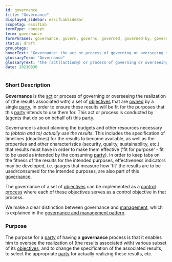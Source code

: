 ```yaml
---
id: governance
title: "Governance"
displayed_sidebar: essifLabSideBar
scopetag: essifLab
termType: concept
term: governance
formPhrases: governance, govern, governs, governed, governed-by, governing, governing-part{yies}, governor{ss}, government{ss}
status: draft
grouptags:
hoverText: "Governance: the act or process of governing or overseeing the realization of (the results associated with) a set of Objectives by the Owner of these Objectives, in order to ensure they will be fit for the purposes that this Owner intends to use them for."
glossaryTerm: "Governance"
glossaryText: "the [act](action@) or process of governing or overseeing the realization of (the results associated with) a set of [objective](@) by the [owner](@) of these [objective](@), in order to ensure they will be fit for the purposes that this [owner](@) intends to use them for."
date: 20210830
---
```


### Short Description
**Governance** is the [act](action@) or process of governing or overseeing the realization of (the results associated with) a set of [objectives](@) that are [owned](@) by a single [party](@), in order to ensure these results will be fit for the purposes that this [party](@) intends to use them for. This act or process is conducted by ([agents](@) that do so on behalf of) this [party](@).

Governance is about planning the budgets and other resources necessary  _to (obtain and to) actually use the results_. This includes the specification of timelines (deadlines) for the results to become available, as well as the properties and other characteristics (security, quality, sustainability, etc.) that results must have in order to make them effective ('fit for purpose' - fit to be used as intended by the consuming [party](@)). In order to keep tabs on the fitness of the results for the intended purposes, effectiveness indicators may be developed, i.e. gauges that measure how 'fit' the results are to be used/consumed for the intended purposes, are also part of this [governance](@).

The governance of a set of [objectives](@) can be implemented as a [control process](@) where each of these objectives serves as a control objective in that process.

We make a clear distinction between governance and [management](@), which is explained in the [governance and management pattern](pattern-governance-and-management@).
### Purpose
The purpose for a [party](@) of having a **governance** process is that it enables him to oversee the realization of (the results associated with) various subset of its [objectives](@), and to change the specification of the associated results, to select the appropriate [party](@) for actually realizing these results, etc.
